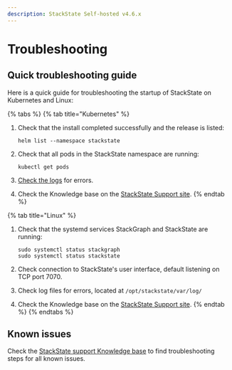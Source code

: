 ```yaml
---
description: StackState Self-hosted v4.6.x
---
```


# Troubleshooting

## Quick troubleshooting guide

Here is a quick guide for troubleshooting the startup of StackState on Kubernetes and Linux:

{% tabs %}
{% tab title="Kubernetes" %}
1. Check that the install completed successfully and the release is listed:

   ```text
   helm list --namespace stackstate
   ```

2. Check that all pods in the StackState namespace are running:

   ```text
   kubectl get pods
   ```

3. [Check the logs](../../configure/logging/stackstate-log-files.md) for errors.
4. Check the Knowledge base on the [StackState Support site](https://support.stackstate.com/).
{% endtab %}

{% tab title="Linux" %}
1. Check that the systemd services StackGraph and StackState are running:

   ```text
   sudo systemctl status stackgraph
   sudo systemctl status stackstate
   ```

2. Check connection to StackState's user interface, default listening on TCP port 7070.
3. Check log files for errors, located at `/opt/stackstate/var/log/`
4. Check the Knowledge base on the [StackState Support site](https://support.stackstate.com/).
{% endtab %}
{% endtabs %}

## Known issues

Check the [StackState support Knowledge base](https://support.stackstate.com/hc/en-us/sections/360004684540-Known-issues) to find troubleshooting steps for all known issues.

